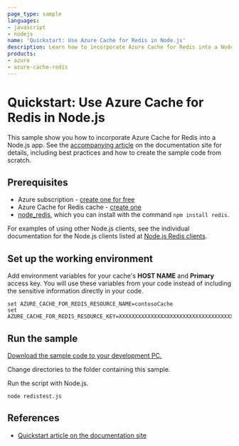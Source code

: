 ```yaml
---
page_type: sample
languages:
- javascript
- nodejs
name: 'Quickstart: Use Azure Cache for Redis in Node.js'
description: Learn how to incorporate Azure Cache for Redis into a Node.js app.
products:
- azure
- azure-cache-redis
---
```

# Quickstart: Use Azure Cache for Redis in Node.js

This sample show you how to incorporate Azure Cache for Redis into a Node.js app. See the [accompanying article](https://docs.microsoft.com/azure/azure-cache-for-redis/cache-nodejs-get-started) on the documentation site for details, including best practices and how to create the sample code from scratch.

## Prerequisites

- Azure subscription - [create one for free](https://azure.microsoft.com/free/)
- Azure Cache for Redis cache - [create one](https://docs.microsoft.com/azure/azure-cache-for-redis/quickstart-create-redis)
- [node_redis](https://github.com/mranney/node_redis), which you can install with the command `npm install redis`.

For examples of using other Node.js clients, see the individual documentation for the Node.js clients listed at [Node.js Redis clients](https://redis.io/clients#nodejs).

## Set up the working environment

Add environment variables for your cache's **HOST NAME** and **Primary** access key. You will use these variables from your code instead of including the sensitive information directly in your code.

```
set AZURE_CACHE_FOR_REDIS_RESOURCE_NAME=contosoCache
set AZURE_CACHE_FOR_REDIS_RESOURCE_KEY=XXXXXXXXXXXXXXXXXXXXXXXXXXXXXXXXXXXXXXXXXXXX
```

## Run the sample

[Download the sample code to your development PC.](/README.md#get-the-samples)

Change directories to the folder containing this sample.

Run the script with Node.js.

```
node redistest.js
```

## References

* [Quickstart article on the documentation site](https://docs.microsoft.com/azure/azure-cache-for-redis/cache-nodejs-get-started)
